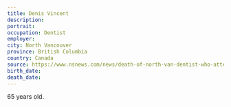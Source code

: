 ```yaml
---
title: Denis Vincent
description: 
portrait: 
occupation: Dentist
employer: 
city: North Vancouver
province: British Columbia
country: Canada
source: https://www.nsnews.com/news/death-of-north-van-dentist-who-attended-conference-confirmed-as-covid-caused-1.24109897
birth_date: 
death_date: 
---
```


65 years old.